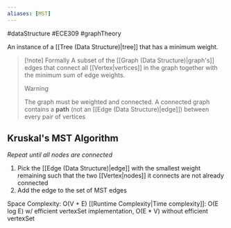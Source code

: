 ```yaml
---
aliases: [MST]
---
```

#dataStructure #ECE309 #graphTheory 

An instance of a [[Tree (Data Structure)|tree]] that has a minimum weight.

>[!note] Formally
>A subset of the [[Graph (Data Structure)|graph's]] edges that connect all [[Vertex|vertices]] in the graph together with the minimum sum of edge weights.
>>[!warning]
>>The graph must be weighted and connected. A connected graph contains a **path** (not an [[Edge (Data Structure)|edge]]) between every pair of vertices

## Kruskal's MST Algorithm
*Repeat until all nodes are connected*
1. Pick the [[Edge (Data Structure)|edge]] with the smallest weight remaining such that the two [[Vertex|nodes]] it connects are not already connected
2. Add the edge to the set of MST edges

Space Complexity: O(V + E)
[[Runtime Complexity|Time complexity]]: O(E log E) w/ efficient vertexSet implementation, O(E * V) without efficient vertexSet